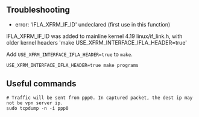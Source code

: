 ## Troubleshooting

* error: 'IFLA_XFRM_IF_ID' undeclared (first use in this function)

IFLA_XFRM_IF_ID was added to mainline kernel 4.19 linux/if_link.h,
with older kernel headers 'make USE_XFRM_INTERFACE_IFLA_HEADER=true'

Add `USE_XFRM_INTERFACE_IFLA_HEADER=true` to `make`.

```
USE_XFRM_INTERFACE_IFLA_HEADER=true make programs
```

## Useful commands

```
# Traffic will be sent from ppp0. In captured packet, the dest ip may not be vpn server ip.
sudo tcpdump -n -i ppp0
```
